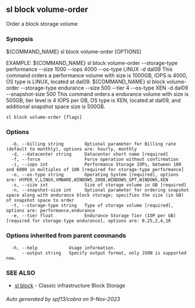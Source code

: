 ## sl block volume-order

Order a block storage volume

### Synopsis

${COMMAND_NAME} sl block volume-order [OPTIONS]

EXAMPLE:
   ${COMMAND_NAME} sl block volume-order --storage-type performance --size 1000 --iops 4000 --os-type LINUX -d dal09
   This command orders a performance volume with size is 1000GB, IOPS is 4000, OS type is LINUX, located at dal09.
   ${COMMAND_NAME} sl block volume-order --storage-type endurance --size 500 --tier 4 --os-type XEN -d dal09 --snapshot-size 500
   This command orders a endurance volume with size is 500GB, tier level is 4 IOPS per GB, OS type is XEN, located at dal09, and additional snapshot space size is 500GB.

```
sl block volume-order [flags]
```

### Options

```
  -b, --billing string        Optional parameter for Billing rate (default to monthly), options are: hourly, monthly
  -d, --datacenter string     Datacenter short name [required]
  -f, --force                 Force operation without confirmation
  -i, --iops int              Performance Storage IOPs, between 100 and 6000 in multiples of 100 [required for storage-type performance]
  -o, --os-type string        Operating System [required], options are: HYPER_V,LINUX,VMWARE,WINDOWS_2008,WINDOWS_GPT,WINDOWS,XEN
  -s, --size int              Size of storage volume in GB [required]
  -n, --snapshot-size int     Optional parameter for ordering snapshot space along with endurance block storage; specifies the size (in GB) of snapshot space to order
  -t, --storage-type string   Type of storage volume [required], options are: performance,endurance
  -e, --tier float            Endurance Storage Tier (IOP per GB) [required for storage-type endurance], options are: 0.25,2,4,10
```

### Options inherited from parent commands

```
  -h, --help            Usage information.
      --output string   Specify output format, only JSON is supported now.
```

### SEE ALSO

* [sl block](sl_block.md)	 - Classic infrastructure Block Storage

###### Auto generated by spf13/cobra on 9-Nov-2023
